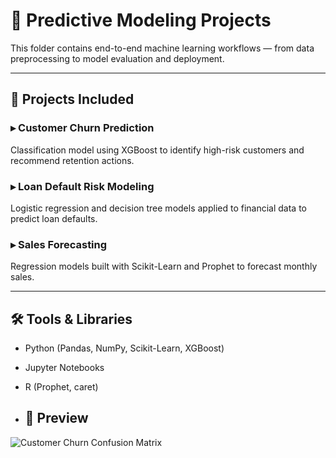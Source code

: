 # 🧠 Predictive Modeling Projects

This folder contains end-to-end machine learning workflows — from data preprocessing to model evaluation and deployment.

---

## 📌 Projects Included

### ▸ Customer Churn Prediction  
Classification model using XGBoost to identify high-risk customers and recommend retention actions.

### ▸ Loan Default Risk Modeling  
Logistic regression and decision tree models applied to financial data to predict loan defaults.

### ▸ Sales Forecasting  
Regression models built with Scikit-Learn and Prophet to forecast monthly sales.

---

## 🛠 Tools & Libraries
- Python (Pandas, NumPy, Scikit-Learn, XGBoost)
- Jupyter Notebooks
- R (Prophet, caret)

- ## 📸 Preview
![Customer Churn Confusion Matrix](../../assets/churn_conf_matrix.png)


